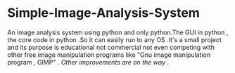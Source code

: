 # Simple-Image-Analysis-System
An image analysis system using python and only python.The GUI in python , the core code in python .So it can easily run to any OS .It's a small project and its purpose is educational not commercial not even competing with other free image manipulation programs like "Gnu image manipulation program , GIMP" . *Other improvements are on the way* .
